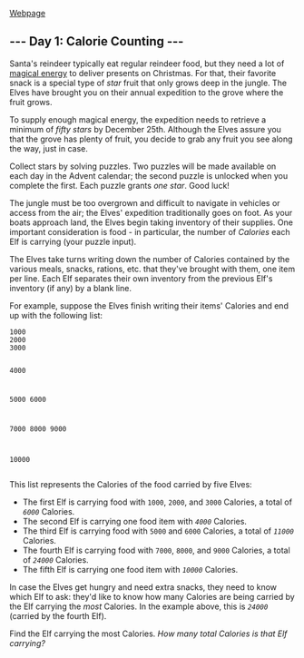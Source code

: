 [Webpage](https://adventofcode.com/2022/day/1)

<article class="day-desc"><h2>--- Day 1: Calorie Counting ---</h2><p>Santa's reindeer typically eat regular reindeer food, but they need a lot of <a href="/2018/day/25">magical energy</a> to deliver presents on Christmas. For that, their favorite snack is a special type of <em class="star">star</em> fruit that only grows deep in the jungle. The Elves have brought you on their annual expedition to the grove where the fruit grows.</p>
<p>To supply enough magical energy, the expedition needs to retrieve a minimum of <em class="star">fifty stars</em> by December 25th. Although the Elves assure you that the grove has plenty of fruit, you decide to grab any fruit you see along the way, just in case.</p>
<p>Collect stars by solving puzzles.  Two puzzles will be made available on each day in the Advent calendar; the second puzzle is unlocked when you complete the first.  Each puzzle grants <em class="star">one star</em>. Good luck!</p>
<p>The jungle must be too overgrown and difficult to navigate in vehicles or access from the air; the Elves' expedition traditionally goes on foot. As your boats approach land, the Elves begin taking inventory of their supplies. One important consideration is food - in particular, the number of <em>Calories</em> each Elf is carrying (your puzzle input).</p>
<p>The Elves take turns writing down the number of Calories contained by the various meals, snacks, rations, <span title="By &quot;etc&quot;, you're pretty sure they just mean &quot;more snacks&quot;.">etc.</span> that they've brought with them, one item per line. Each Elf separates their own inventory from the previous Elf's inventory (if any) by a blank line.</p>
<p>For example, suppose the Elves finish writing their items' Calories and end up with the following list:</p>
<pre><code>1000
2000
3000

4000

5000
6000

7000
8000
9000

10000
</code></pre>
<p>This list represents the Calories of the food carried by five Elves:</p>
<ul>
<li>The first Elf is carrying food with <code>1000</code>, <code>2000</code>, and <code>3000</code> Calories, a total of <code><em>6000</em></code> Calories.</li>
<li>The second Elf is carrying one food item with <code><em>4000</em></code> Calories.</li>
<li>The third Elf is carrying food with <code>5000</code> and <code>6000</code> Calories, a total of <code><em>11000</em></code> Calories.</li>
<li>The fourth Elf is carrying food with <code>7000</code>, <code>8000</code>, and <code>9000</code> Calories, a total of <code><em>24000</em></code> Calories.</li>
<li>The fifth Elf is carrying one food item with <code><em>10000</em></code> Calories.</li>
</ul>
<p>In case the Elves get hungry and need extra snacks, they need to know which Elf to ask: they'd like to know how many Calories are being carried by the Elf carrying the <em>most</em> Calories. In the example above, this is <em><code>24000</code></em> (carried by the fourth Elf).</p>
<p>Find the Elf carrying the most Calories. <em>How many total Calories is that Elf carrying?</em></p>
</article>
